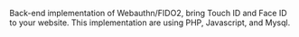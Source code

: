 Back-end implementation of Webauthn/FIDO2, bring Touch ID and Face ID to your website. This implementation are using PHP, Javascript, and Mysql.
